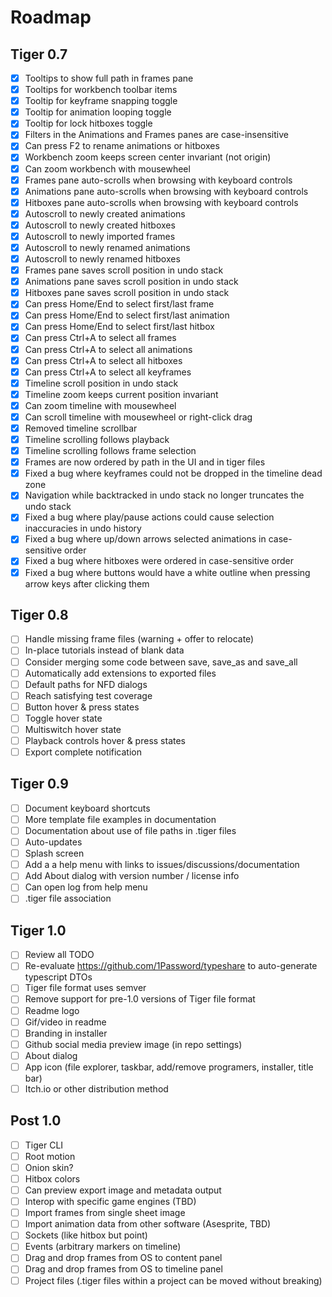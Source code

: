 # Roadmap

## Tiger 0.7

- [x] Tooltips to show full path in frames pane
- [x] Tooltips for workbench toolbar items
- [x] Tooltip for keyframe snapping toggle
- [x] Tooltip for animation looping toggle
- [x] Tooltip for lock hitboxes toggle
- [x] Filters in the Animations and Frames panes are case-insensitive
- [x] Can press F2 to rename animations or hitboxes
- [x] Workbench zoom keeps screen center invariant (not origin)
- [x] Can zoom workbench with mousewheel
- [x] Frames pane auto-scrolls when browsing with keyboard controls
- [x] Animations pane auto-scrolls when browsing with keyboard controls
- [x] Hitboxes pane auto-scrolls when browsing with keyboard controls
- [x] Autoscroll to newly created animations
- [x] Autoscroll to newly created hitboxes
- [x] Autoscroll to newly imported frames
- [x] Autoscroll to newly renamed animations
- [x] Autoscroll to newly renamed hitboxes
- [x] Frames pane saves scroll position in undo stack
- [x] Animations pane saves scroll position in undo stack
- [x] Hitboxes pane saves scroll position in undo stack
- [x] Can press Home/End to select first/last frame
- [x] Can press Home/End to select first/last animation
- [x] Can press Home/End to select first/last hitbox
- [x] Can press Ctrl+A to select all frames
- [x] Can press Ctrl+A to select all animations
- [x] Can press Ctrl+A to select all hitboxes
- [x] Can press Ctrl+A to select all keyframes
- [x] Timeline scroll position in undo stack
- [x] Timeline zoom keeps current position invariant
- [x] Can zoom timeline with mousewheel
- [x] Can scroll timeline with mousewheel or right-click drag
- [x] Removed timeline scrollbar
- [x] Timeline scrolling follows playback
- [x] Timeline scrolling follows frame selection
- [x] Frames are now ordered by path in the UI and in tiger files
- [x] Fixed a bug where keyframes could not be dropped in the timeline dead zone
- [x] Navigation while backtracked in undo stack no longer truncates the undo stack
- [x] Fixed a bug where play/pause actions could cause selection inaccuracies in undo history
- [x] Fixed a bug where up/down arrows selected animations in case-sensitive order
- [x] Fixed a bug where hitboxes were ordered in case-sensitive order
- [x] Fixed a bug where buttons would have a white outline when pressing arrow keys after clicking them

## Tiger 0.8

- [ ] Handle missing frame files (warning + offer to relocate)
- [ ] In-place tutorials instead of blank data
- [ ] Consider merging some code between save, save_as and save_all
- [ ] Automatically add extensions to exported files
- [ ] Default paths for NFD dialogs
- [ ] Reach satisfying test coverage
- [ ] Button hover & press states
- [ ] Toggle hover state
- [ ] Multiswitch hover state
- [ ] Playback controls hover & press states
- [ ] Export complete notification

## Tiger 0.9

- [ ] Document keyboard shortcuts
- [ ] More template file examples in documentation
- [ ] Documentation about use of file paths in .tiger files
- [ ] Auto-updates
- [ ] Splash screen
- [ ] Add a a help menu with links to issues/discussions/documentation
- [ ] Add About dialog with version number / license info
- [ ] Can open log from help menu
- [ ] .tiger file association

## Tiger 1.0

- [ ] Review all TODO
- [ ] Re-evaluate https://github.com/1Password/typeshare to auto-generate typescript DTOs
- [ ] Tiger file format uses semver
- [ ] Remove support for pre-1.0 versions of Tiger file format
- [ ] Readme logo
- [ ] Gif/video in readme
- [ ] Branding in installer
- [ ] Github social media preview image (in repo settings)
- [ ] About dialog
- [ ] App icon (file explorer, taskbar, add/remove programers, installer, title bar)
- [ ] Itch.io or other distribution method

## Post 1.0

- [ ] Tiger CLI
- [ ] Root motion
- [ ] Onion skin?
- [ ] Hitbox colors
- [ ] Can preview export image and metadata output
- [ ] Interop with specific game engines (TBD)
- [ ] Import frames from single sheet image
- [ ] Import animation data from other software (Asesprite, TBD)
- [ ] Sockets (like hitbox but point)
- [ ] Events (arbitrary markers on timeline)
- [ ] Drag and drop frames from OS to content panel
- [ ] Drag and drop frames from OS to timeline panel
- [ ] Project files (.tiger files within a project can be moved without breaking)

